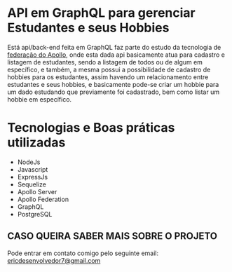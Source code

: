 # API em GraphQL para gerenciar Estudantes e seus Hobbies

Está api/back-end feita em GraphQL faz parte do estudo da tecnologia de [federação do Apollo](https://www.apollographql.com/docs/federation/), onde esta dada api basicamente atua para cadastro e listagem de estudantes, sendo a listagem de todos ou de algum em específico, e também, a mesma possui a possibilidade de cadastro de hobbies para os estudantes, assim havendo um relacionamento entre estudantes e seus hobbies, e basicamente pode-se criar um hobbie para um dado estudando que previamente foi cadastrado, bem como listar um hobbie em específico.

# Tecnologias e Boas práticas utilizadas
* NodeJs
* Javascript
* ExpressJs
* Sequelize
* Apollo Server
* Apollo Federation
* GraphQL
* PostgreSQL

## CASO QUEIRA SABER MAIS SOBRE O PROJETO

Pode entrar em contato comigo pelo seguinte email: ericdesenvolvedor7@gmail.com